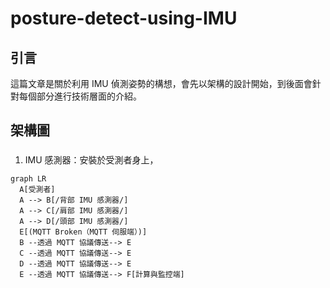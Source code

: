 # posture-detect-using-IMU

## 引言

這篇文章是關於利用 IMU 偵測姿勢的構想，會先以架構的設計開始，到後面會針對每個部分進行技術層面的介紹。

## 架構圖

### 

1. IMU 感測器：安裝於受測者身上，

```mermaid
graph LR
  A[受測者]
  A --> B[/背部 IMU 感測器/]
  A --> C[/肩部 IMU 感測器/]
  A --> D[/頭部 IMU 感測器/]
  E[(MQTT Broken（MQTT 伺服端）)]
  B --透過 MQTT 協議傳送--> E
  C --透過 MQTT 協議傳送--> E
  D --透過 MQTT 協議傳送--> E
  E --透過 MQTT 協議傳送--> F[計算與監控端]
```

